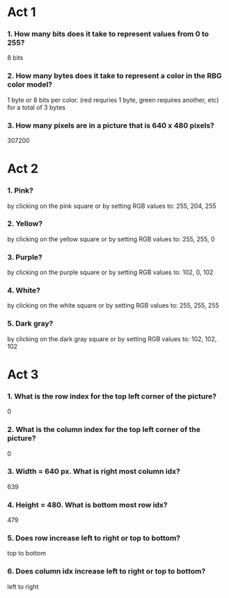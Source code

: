 # Act 1

### 1. How many bits does it take to represent values from 0 to 255? <br />
  8 bits
### 2. How many bytes does it take to represent a color in the RBG color model? <br />
  1 byte or 8 bits per color. (red requries 1 byte, green requires another, etc) for a total of 3 bytes
### 3. How many pixels are in a picture that is 640 x 480 pixels? <br />
  307200
 
# Act 2

### 1. Pink? <br />
  by clicking on the pink square or by setting RGB values to: 255, 204, 255
### 2. Yellow? <br />
  by clicking on the yellow square or by setting RGB values to: 255, 255, 0
### 3. Purple? <br />
  by clicking on the purple square or by setting RGB values to: 102, 0, 102
### 4. White? <br />
  by clicking on the white square or by setting RGB values to: 255, 255, 255
### 5. Dark gray? <br />
  by clicking on the dark gray square or by setting RGB values to: 102, 102, 102

# Act 3

### 1. What is the row index for the top left corner of the picture?
  0
### 2. What is the column index for the top left corner of the picture?
  0
### 3.  Width = 640 px. What is right most column idx? 
  639
### 4. Height = 480. What is bottom most row idx?
  479
### 5. Does row increase left to right or top to bottom?
  top to bottom
### 6. Does column idx increase left to right or top to bottom?
  left to right
